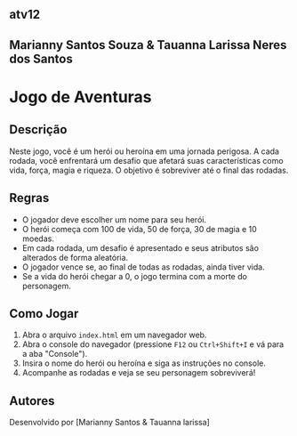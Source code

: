 ## atv12

## Marianny Santos Souza & Tauanna Larissa Neres dos Santos

# Jogo de Aventuras

## Descrição
Neste jogo, você é um herói ou heroína em uma jornada perigosa. A cada rodada, você enfrentará um desafio que afetará suas características como vida, força, magia e riqueza. O objetivo é sobreviver até o final das rodadas.

## Regras
- O jogador deve escolher um nome para seu herói.
- O herói começa com 100 de vida, 50 de força, 30 de magia e 10 moedas.
- Em cada rodada, um desafio é apresentado e seus atributos são alterados de forma aleatória.
- O jogador vence se, ao final de todas as rodadas, ainda tiver vida.
- Se a vida do herói chegar a 0, o jogo termina com a morte do personagem.

## Como Jogar
1. Abra o arquivo `index.html` em um navegador web.
2. Abra o console do navegador (pressione `F12` ou `Ctrl+Shift+I` e vá para a aba "Console").
3. Insira o nome do herói ou heroína e siga as instruções no console.
4. Acompanhe as rodadas e veja se seu personagem sobreviverá!

## Autores
Desenvolvido por [Marianny Santos & Tauanna larissa]

